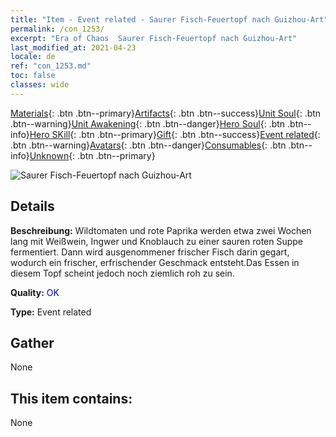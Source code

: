 ```yaml
---
title: "Item - Event related - Saurer Fisch-Feuertopf nach Guizhou-Art"
permalink: /con_1253/
excerpt: "Era of Chaos  Saurer Fisch-Feuertopf nach Guizhou-Art"
last_modified_at: 2021-04-23
locale: de
ref: "con_1253.md"
toc: false
classes: wide
---
```

 [Materials](/ItemsDE/){: .btn .btn--primary}[Artifacts](/ItemsDE/Artifacts/){: .btn .btn--success}[Unit Soul](/ItemsDE/UnitSoul/){: .btn .btn--warning}[Unit Awakening](/ItemsDE/UnitAwakening/){: .btn .btn--danger}[Hero Soul](/ItemsDE/HeroSoul/){: .btn .btn--info}[Hero SKill](/ItemsDE/HeroSkill/){: .btn .btn--primary}[Gift](/ItemsDE/Gift/){: .btn .btn--success}[Event related](/ItemsDE/Events/){: .btn .btn--warning}[Avatars](/ItemsDE/Avatars/){: .btn .btn--danger}[Consumables](/ItemsDE/Consumables/){: .btn .btn--info}[Unknown](/ItemsDE/Unknown/){: .btn .btn--primary}

 ![Saurer Fisch-Feuertopf nach Guizhou-Art](/images/t/i_81533331.png)

## Details
 **Beschreibung:** Wildtomaten und rote Paprika werden etwa zwei Wochen lang mit Weißwein, Ingwer und Knoblauch zu einer sauren roten Suppe fermentiert. Dann wird ausgenommener frischer Fisch darin gegart, wodurch ein frischer, erfrischender Geschmack entsteht.Das Essen in diesem Topf scheint jedoch noch ziemlich roh zu sein.

 **Quality:** <span style="color: #0000CD">OK</span>

 **Type:** Event related

## Gather

  None

## This item contains:

  None

